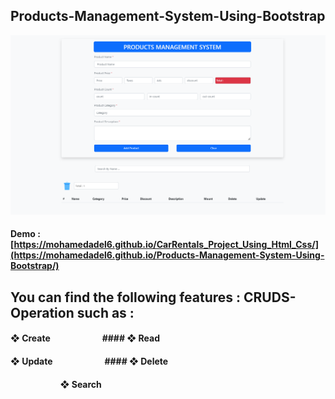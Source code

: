 ## Products-Management-System-Using-Bootstrap
![](/Images/4.png)
#### Demo :  [https://mohamedadel6.github.io/CarRentals_Project_Using_Html_Css/](https://mohamedadel6.github.io/Products-Management-System-Using-Bootstrap/)
## You can find the following features : CRUDS-Operation such as :
#### ❖ Create     &nbsp; &nbsp; &nbsp; &nbsp; &nbsp; &nbsp; &nbsp; &nbsp; &nbsp; &nbsp; &nbsp; &nbsp;       #### ❖ Read  
#### ❖ Update     &nbsp; &nbsp; &nbsp; &nbsp; &nbsp; &nbsp; &nbsp; &nbsp; &nbsp; &nbsp; &nbsp; &nbsp;       #### ❖ Delete
#### &nbsp; &nbsp; &nbsp; &nbsp; &nbsp; &nbsp; &nbsp; &nbsp; &nbsp; &nbsp; &nbsp; &nbsp; ❖ Search

